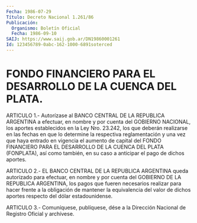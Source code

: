 ```yaml
---
Fecha: 1986-07-29
Título: Decreto Nacional 1.261/86
Publicación:
  Organismo: Boletín Oficial
  Fecha: 1986-09-10
SAIJ: https://www.saij.gob.ar/DN19860001261
Id: 123456789-0abc-162-1000-6891soterced
---
```

# FONDO FINANCIERO PARA EL DESARROLLO DE LA CUENCA DEL PLATA.

<a id="1"></a>
ARTICULO  1.- Autorízase al BANCO CENTRAL DE LA REPUBLICA ARGENTINA a efectuar,  en  nombre  y  por  cuenta  del GOBIERNO NACIONAL, los aportes  establecidos  en  la  Ley  Nro. 23.242,  los  que  deberán realizarse  en  las  fechas  en  que  lo  determine  la  respectiva reglamentación y una vez que haya entrado en  vigencia  el  aumento de  capital  del  FONDO  FINANCIERO PARA EL DESARROLLO DE LA CUENCA DEL PLATA (FONPLATA), así  como  también, en su caso a anticipar el pago de dichos aportes.

<a id="2"></a>
ARTICULO  2.-  EL  BANCO  CENTRAL  DE  LA REPUBLICA ARGENTINA queda autorizado para efectuar, en nombre y por  cuenta  del  GOBIERNO DE LA  REPUBLICA  ARGENTINA,  los pagos que fueren necesarios realizar para hacer frente a la obligación  de  mantener la equivalencia del valor  de  dichos  aportes  respecto  del  dólar    estadounidense.

<a id="3"></a>
ARTICULO  3.- Comuníquese, publíquese, dése a la Dirección Nacional de Registro Oficial y archívese.